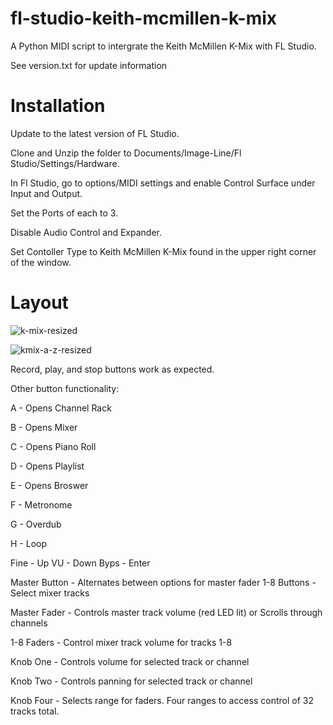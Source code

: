 # fl-studio-keith-mcmillen-k-mix
 A Python MIDI script to intergrate the Keith McMillen K-Mix with FL Studio.

 See version.txt for update information

# Installation 

Update to the latest version of FL Studio.

Clone and Unzip the folder to Documents/Image-Line/Fl Studio/Settings/Hardware.

In Fl Studio, go to options/MIDI settings and enable Control Surface under Input and Output.

Set the Ports of each to 3. 

Disable Audio Control and Expander. 

Set Contoller Type to Keith McMillen K-Mix found in the upper right corner of the window. 

# Layout

![k-mix-resized](https://user-images.githubusercontent.com/76767272/170359646-f2f46c84-eeef-4b87-a44f-232f86549dc6.png)

![kmix-a-z-resized](https://user-images.githubusercontent.com/76767272/170359680-4965f9dc-19ec-4f7a-809d-a1e348f5d82a.png)


Record, play, and stop buttons work as expected.

Other button functionality:

A - Opens Channel Rack

B - Opens Mixer

C - Opens Piano Roll

D - Opens Playlist

E - Opens Broswer

F - Metronome

G - Overdub

H - Loop

Fine - Up
VU - Down
Byps - Enter

Master Button - Alternates between options for master fader
1-8 Buttons - Select mixer tracks

Master Fader - Controls master track volume (red LED lit) or 
               Scrolls through channels
               
1-8 Faders - Control mixer track volume for tracks 1-8

Knob One - Controls volume for selected track or channel

Knob Two - Controls panning for selected track or channel

Knob Four - Selects range for faders. Four ranges to access
            control of 32 tracks total.



